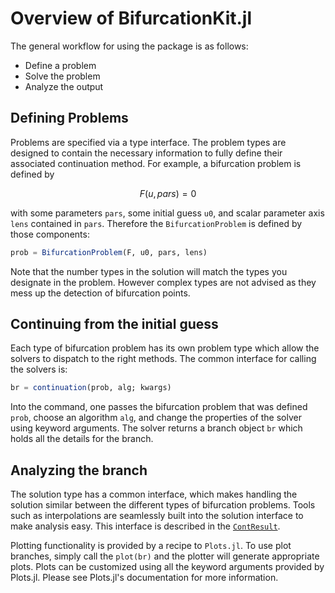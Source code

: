 # Overview of BifurcationKit.jl

The general workflow for using the package is as follows:

- Define a problem
- Solve the problem
- Analyze the output

## Defining Problems

Problems are specified via a type interface. The problem types are designed to contain the necessary information to fully define their associated continuation method. For example, a bifurcation problem is defined by

```math
F(u, pars) = 0
```

with some parameters `pars`, some initial guess `u0`, and scalar parameter axis `lens` contained in `pars`. Therefore the `BifurcationProblem` is defined by those components:

```julia
prob = BifurcationProblem(F, u0, pars, lens)
```

Note that the number types in the solution will match the types you designate
in the problem. However complex types are not advised as they mess up the detection of bifurcation points.

## Continuing from the initial guess

Each type of bifurcation problem has its own problem type which allow the solvers
to dispatch to the right methods. The common interface for calling the solvers is:

```julia
br = continuation(prob, alg; kwargs)
```

Into the command, one passes the bifurcation problem that was defined
`prob`, choose an algorithm `alg`, and change the properties of the solver using keyword arguments. 
The solver returns a branch object `br` which holds all the details for the branch.

## Analyzing the branch

The solution type has a common interface, which makes handling the solution similar between the
different types of bifurcation problems. Tools such as interpolations
are seamlessly built into the solution interface to make analysis easy. This
interface is described in the [`ContResult`](@ref).

Plotting functionality is provided by a recipe to `Plots.jl`. To
use plot branches, simply call the `plot(br)` and the plotter will generate
appropriate plots. Plots can be customized using all the keyword arguments
provided by Plots.jl. Please see Plots.jl's documentation for more information.
